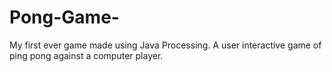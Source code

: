 # Pong-Game-
My first ever game made using Java Processing. A user interactive game of ping pong against a computer player. 
